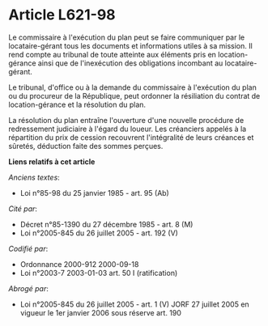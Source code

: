 # Article L621-98

Le commissaire à l'exécution du plan peut se faire communiquer par le locataire-gérant tous les documents et informations
utiles à sa mission. Il rend compte au tribunal de toute atteinte aux éléments pris en location-gérance ainsi que de
l'inexécution des obligations incombant au locataire-gérant.

Le tribunal, d'office ou à la demande du commissaire à l'exécution du plan ou du procureur de la République, peut ordonner la
résiliation du contrat de location-gérance et la résolution du plan.

La résolution du plan entraîne l'ouverture d'une nouvelle procédure de redressement judiciaire à l'égard du loueur. Les
créanciers appelés à la répartition du prix de cession recouvrent l'intégralité de leurs créances et sûretés, déduction faite
des sommes perçues.

**Liens relatifs à cet article**

_Anciens textes_:

  - Loi n°85-98 du 25 janvier 1985 - art. 95 (Ab)

_Cité par_:

  - Décret n°85-1390 du 27 décembre 1985 - art. 8 (M)
  - Loi n°2005-845 du 26 juillet 2005 - art. 192 (V)

_Codifié par_:

  - Ordonnance 2000-912 2000-09-18
  - Loi n°2003-7 2003-01-03 art. 50 I (ratification)

_Abrogé par_:

  - Loi n°2005-845 du 26 juillet 2005 - art. 1 (V) JORF 27 juillet 2005 en vigueur le 1er janvier 2006 sous réserve art. 190
